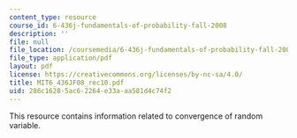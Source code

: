 ```yaml
---
content_type: resource
course_id: 6-436j-fundamentals-of-probability-fall-2008
description: ''
file: null
file_location: /coursemedia/6-436j-fundamentals-of-probability-fall-2008/286c16285ac62264e33aaa581d4c74f2_MIT6_436JF08_rec10.pdf
file_type: application/pdf
layout: pdf
license: https://creativecommons.org/licenses/by-nc-sa/4.0/
title: MIT6_436JF08_rec10.pdf
uid: 286c1628-5ac6-2264-e33a-aa581d4c74f2
---
```

This resource contains information related to convergence of random variable.